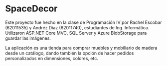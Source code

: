 # SpaceDecor
Este proyecto fue hecho en la clase de Programación IV por Rachel Escobar (62011535) y Andréz Diaz (62011740), estudiantes de Ing. Informática. Utilizaron ASP.NET Core MVC, SQL Server y Azure BlobStorage para guardar las imágenes.

La aplicación es una tienda para comprar muebles y mobiliario de madera desde un catálogo, dando también la opción de hacer pedidos personalizados en dimensiones, colores, etc.

